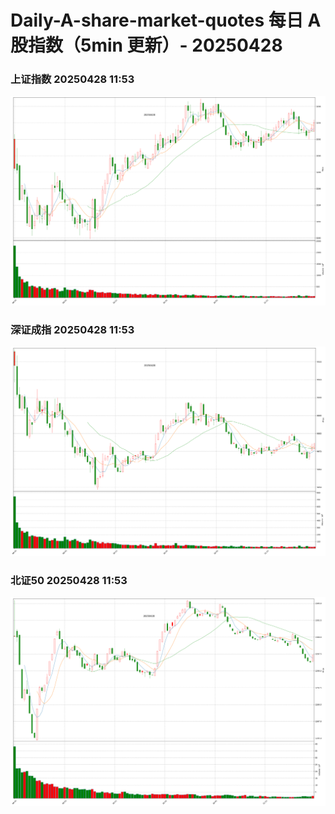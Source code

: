
# Daily-A-share-market-quotes 每日 A 股指数（5min 更新）- 20250428

### 上证指数 20250428 11:53
![](./fig/2025/4/20250428-sh000001.png)

### 深证成指 20250428 11:53
![](./fig/2025/4/20250428-sz399001.png)

### 北证50 20250428 11:53
![](./fig/2025/4/20250428-bj899050.png)
